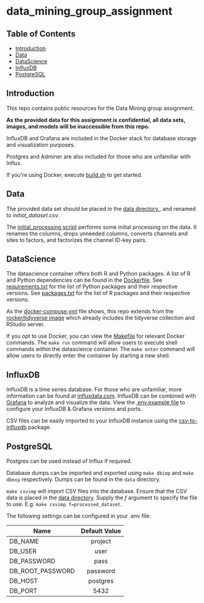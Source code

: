 # data_mining_group_assignment


## Table of Contents  

* [Introduction](#introduction) 
* [Data](#data)
* [DataScience](#datascience)
* [InfluxDB](#influxdb) 
* [PostgreSQL](#postgresql)  

## Introduction

This repo contains public resources for the Data Mining group assignment.

**As the provided data for this assignment is confidential, all data sets, images, and models will be inaccessible from this repo.** 

InfluxDB and Grafana are included in the Docker stack for database storage and visualization purposes. 

Postgres and Adminer are also included for those who are unfamiliar with Influx.

If you're using Docker, execute [build.sh](build.sh) to get started.

## Data 

The provided data set should be placed in the [data directory.](scripts/user/data), and renamed to *initial_dataset.csv*. 

The [initial_processing script](scripts/user/data_processing/initial_processing.py) performs some initial processing on the data. It renames the columns, drops unneeded columns, converts channels and sites to factors, and factorizes the channel ID-key pairs.

## DataScience 

The datascience container offers both R and Python packages. A list of R and Python dependencies can be found in the [Dockerfile](Dockerfile). See [requirements.txt](scripts/user/requirements.txt) for the list of Python packages and their respective versions. See [packages.txt](scripts/user/packages.txt) for the list of R packages and their respective versions.

As the [docker-compose.yml](docker-compose.yml) file shows, this repo extends from the [rocker/tidyverse image](https://hub.docker.com/r/rocker/tidyverse) which already includes the tidyverse collection and RStudio server.

If you opt to use Docker, you can view the [Makefile](Makefile) for relevant Docker commands. The `make run` command will allow users to execute shell commands within the datascience container. The `make enter` command will allow users to directly enter the container by starting a new shell.

## InfluxDB

InfluxDB is a time series database. For those who are unfamiliar, more information can be found at [influxdata.com](https://www.influxdata.com/). InfluxDB can be combined with [Grafana](https://grafana.com/) to analyze and visualize the data. View the [.env.example file](.env.example) to configure your InfluxDB & Grafana versions and ports.

CSV files can be easily imported to your InfluxDB instance using the [csv-to-influxdb](https://github.com/fabio-miranda/csv-to-influxdb) package.

## PostgreSQL

Postgres can be used instead of Influx if required. 

Database dumps can be imported and exported using `make dbimp` and `make dbexp` respectively. Dumps can be found in the `data` directory.

`make csvimp` will import CSV files into the database. Ensure that the CSV data is placed in the [data directory](data). Supply the *f* argument to specify the file to use. E.g. `make csvimp f=processed_dataset`.
 
The following settings can be configured in your .env file:

| Name          | Default Value |  
| ------------- |:-------------:|  
| DB_NAME       | project       | 
| DB_USER       | user          |    
| DB_PASSWORD   | pass          |    
| DB_ROOT_PASSWORD | password   |    
| DB_HOST       | postgres      |    
| DB_PORT       | 5432          |    

